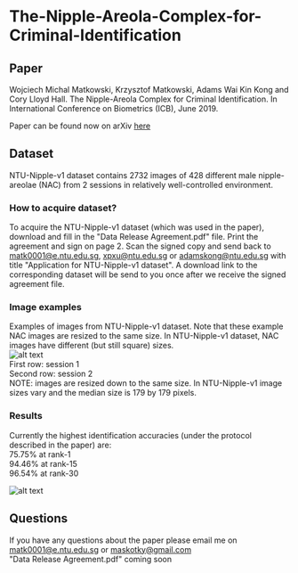 # The-Nipple-Areola-Complex-for-Criminal-Identification
## Paper
Wojciech Michal Matkowski, Krzysztof Matkowski, Adams Wai Kin Kong and Cory Lloyd Hall. The Nipple-Areola Complex for Criminal Identification. In International Conference on Biometrics (ICB), June 2019.

Paper can be found now on arXiv [here](https://arxiv.org/ftp/arxiv/papers/1905/1905.11651.pdf)

## Dataset
NTU-Nipple-v1 dataset contains 2732 images of 428 different male nipple-areolae (NAC) from 2 sessions in relatively well-controlled environment. 
### How to acquire dataset?
To acquire the NTU-Nipple-v1 dataset (which was used in the paper), download and fill in the "Data Release Agreement.pdf" file. Print the agreement and sign on page 2. Scan the signed copy and send back to matk0001@e.ntu.edu.sg, xpxu@ntu.edu.sg or adamskong@ntu.edu.sg with title "Application for NTU-Nipple-v1 dataset". A download link to the corresponding dataset will be send to you once after we receive the signed agreement file.

### Image examples 
Examples of images from NTU-Nipple-v1 dataset. Note that these example NAC images are resized to the same size. In NTU-Nipple-v1 dataset, NAC images have different (but still square) sizes. \
![alt text](https://github.com/matkowski-voy/The-Nipple-Areola-Complex-for-Criminal-Identification/blob/master/sample-images.png)\
First row: session 1\
Second row: session 2\
NOTE: images are resized down to the same size. In NTU-Nipple-v1 image sizes vary and the median size is 179 by 179 pixels.  

### Results
Currently the highest identification accuracies (under the protocol described in the paper) are:\
75.75% at rank-1\
94.46% at rank-15\
96.54% at rank-30

![alt text](https://github.com/matkowski-voy/The-Nipple-Areola-Complex-for-Criminal-Identification/blob/master/cmc-final.png)

## Questions
If you have any questions about the paper please email me on matk0001@e.ntu.edu.sg or maskotky@gmail.com\
"Data Release Agreement.pdf" coming soon
